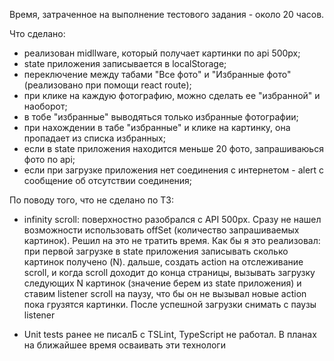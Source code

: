 Время, затраченное на выполнение тестового задания - около 20 часов.

Что сделано:
 - реализован midllware, который получает картинки по api 500px;
 - state приложения записывается в localStorage;
 - переключение между табами "Вcе фото" и "Избранные фото" (реализовано при помощи react route);
 - при клике на каждую фотографию, можно сделать ее "избранной" и наоборот;
 - в тобе "избранные" выводяться только избранные фотографии;
 - при нахождении в табе "избранные" и клике на картинку, она пропадает из списка избранных;
 - если в state приложения находится меньше 20 фото, запрашиваюься фото по api;
 - если при загрузке приложения нет соединения с интернетом - alert с сообщение об отсутствии соединения;

По поводу того, что не сделано по ТЗ:

 - infinity scroll: поверхностно разобрался с API 500px. Сразу не нашел
 возможности использовать offSet (количество запрашиваемых картинок). Решил на это не тратить время. 
 Как бы я это реализовал: при первой загрузке в state приложения записывать сколько картинок получено (N). дальше, создать action на отслеживание scroll, и когда scroll доходит до конца страницы, вызывать загрузку следующих N картинок (значение берем из state приложения) и ставим listener scroll на паузу, что бы он не вызывал новые action пока грузятся картинки. После успешной загрузки снимать с паузы listener
 
  - Unit tests ранее не писалБ с TSLint, TypeScript не работал. В планах на ближайшее время осваивать эти технологи 

